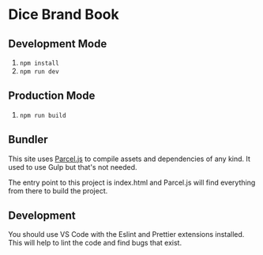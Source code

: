 # Dice Brand Book

## Development Mode
1. `npm install`
2. `npm run dev`

## Production Mode
1. `npm run build`

## Bundler
This site uses [Parcel.js](https://parceljs.org/) to compile assets and dependencies of any kind. It used to use Gulp but that's not needed.

The entry point to this project is index.html and Parcel.js will find everything from there to build the project.

## Development
You should use VS Code with the Eslint and Prettier extensions installed. This will help to lint the code and find bugs that exist.
